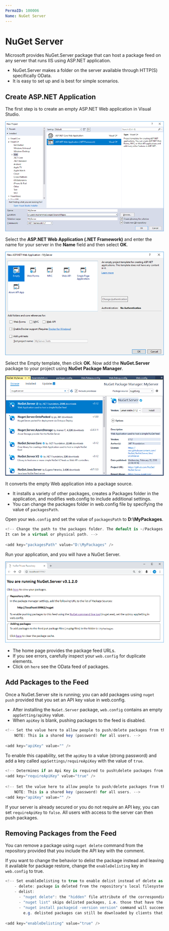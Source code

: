```yaml
---
PermaID: 100006
Name: NuGet Server
---
```


# NuGet Server

Microsoft provides NuGet.Server package that can host a package feed on any server that runs IIS using ASP.NET application. 

 - NuGet.Server makes a folder on the server available through HTTP(S) specifically OData. 
 - It is easy to set up and is best for simple scenarios.

## Create ASP.NET Application

The first step is to create an empty ASP.NET Web application in Visual Studio.

<img src="images/host-nuget-packages3.png" alt="Host NuGet packages-3">

Select the **ASP.NET Web Application (.NET Framework)** and enter the name for your server in the **Name** field and then select **OK**.

<img src="images/host-nuget-packages4.png" alt="Host NuGet packages-4">

Select the Empty template, then click **OK**. Now add the **NuGet.Server** package to your project using **NuGet Package Manager**.

<img src="images/host-nuget-packages5.png" alt="Host NuGet packages-5">

It converts the empty Web application into a package source. 

 - It installs a variety of other packages, creates a Packages folder in the application, and modifies web.config to include additional settings.
 - You can change the packages folder in web.config file by specifying the value of `packagesPath`.


Open your `Web.config` and set the value of `packagesPath` to **D:\MyPackages**.

```csharp
<!-- Change the path to the packages folder. The default is ~/Packages. 
It can be a virtual or physical path. -->

<add key="packagesPath" value="D:\MyPackages" />
```

Run your application, and you will have a NuGet Server.

<img src="images/host-nuget-packages6.png" alt="Host NuGet packages-6">

 - The home page provides the package feed URLs. 
 - If you see errors, carefully inspect your `web.config` for duplicate elements.
 - Click on `here` see the OData feed of packages.

## Add Packages to the Feed

Once a NuGet.Server site is running; you can add packages using `nuget push` provided that you set an API key value in web.config.

 - After installing the `NuGet.Server` package, `web.config` contains an empty `appSetting/apiKey` value.
 - When `apiKey` is blank, pushing packages to the feed is disabled.

```csharp
<!-- Set the value here to allow people to push/delete packages from the server.
    NOTE: This is a shared key (password) for all users. -->

<add key="apiKey" value="" />
```

To enable this capability, set the `apiKey` to a value (strong password) and add a key called `appSettings/requireApiKey` with the value of `true`.

```csharp
<!-- Determines if an Api Key is required to push\delete packages from the server. -->
<add key="requireApiKey" value="true" />

<!-- Set the value here to allow people to push/delete packages from the server.
    NOTE: This is a shared key (password) for all users. -->
<add key="apiKey" value="" />
```

If your server is already secured or you do not require an API key, you can set `requireApiKey` to `false`. All users with access to the server can then push packages.

## Removing Packages from the Feed

You can remove a package using `nuget delete` command from the repository provided that you include the API key with the comment.

If you want to change the behavior to delist the package instead and leaving it available for package restore, change the `enableDelisting` key in `web.config` to true.

```csharp
<!-- Set enableDelisting to true to enable delist instead of delete as a result of a "nuget delete" command.
    - delete: package is deleted from the repository's local filesystem.
    - delist: 
      - "nuget delete": the "hidden" file attribute of the corresponding nupkg on the repository local filesystem is turned on instead of deleting the file.
      - "nuget list" skips delisted packages, i.e. those that have the hidden attribute set on their nupkg.
      - "nuget install packageid -version version" command will succeed for both listed and delisted packages.
        e.g. delisted packages can still be downloaded by clients that explicitly specify their version. -->

<add key="enableDelisting" value="true" />
```
